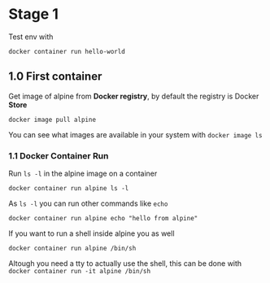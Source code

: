# Stage 1

Test env with 
```
docker container run hello-world
```

## 1.0 First container

Get image of alpine from **Docker registry**, by default the registry is Docker **Store**
```
docker image pull alpine
```
You can see what images are available in your system with `docker image ls`

### 1.1 Docker Container Run

Run `ls -l` in the alpine image on a container
```
docker container run alpine ls -l
```

As `ls -l` you can run other commands like `echo`
```
docker container run alpine echo "hello from alpine"
```

If you want to run a shell inside alpine you as well
```
docker container run alpine /bin/sh
```

Altough you need a tty to actually use the shell, this can be done with `docker container run -it alpine /bin/sh`
